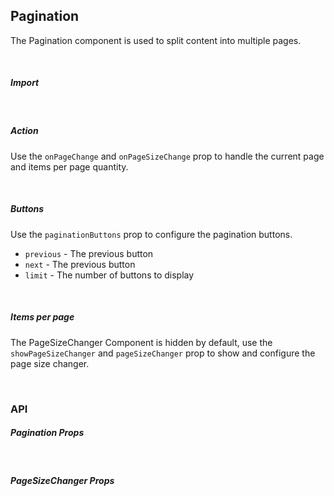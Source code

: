 ## Pagination

The Pagination component is used to split content into multiple pages.

<div><LeSourceButton url="https://github.com/hiimlex/leux/tree/main/src/components/Pagination"></LeSourceButton></div>

<br />

##### Import

<div>
<PaginationImportPreview>
</PaginationImportPreview>
</div>

<br />

##### Action

Use the `onPageChange` and `onPageSizeChange` prop to handle the current page and items per page quantity.

<div>
<PaginationActionPreview>
</PaginationActionPreview>
</div>

<br />

##### Buttons

Use the `paginationButtons` prop to configure the pagination buttons.

- `previous` - The previous button
- `next` - The previous button
- `limit` - The number of buttons to display

<div>
<PaginationButtonsPreview>
</PaginationButtonsPreview>
</div>

<br />

##### Items per page

The PageSizeChanger Component is hidden by default, use the `showPageSizeChanger` and `pageSizeChanger` prop to show and configure the page size changer.

<div>
<PaginationSizeChangerPreview>
</PaginationSizeChangerPreview>
</div>

<br />

### API

##### Pagination Props

<div>
<PaginationApiTable>
</PaginationApiTable>
</div>

<br />

##### PageSizeChanger Props

<div>
<PageSizeChangerApiTable>
</PageSizeChangerApiTable>
</div>

<br/>
